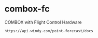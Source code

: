 # combox-fc
COMBOX with Flight Control Hardware

```bash
https://api.windy.com/point-forecast/docs
```


